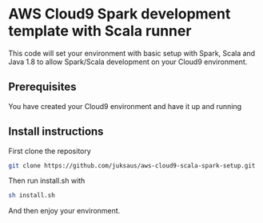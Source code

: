 # AWS Cloud9 Spark development template with Scala runner
This code will set your environment with basic setup with Spark, Scala and Java 1.8 to allow Spark/Scala development on your Cloud9 environment.

## Prerequisites
You have created your Cloud9 environment and have it up and running

## Install instructions
First clone the repository
```bash
git clone https://github.com/juksaus/aws-cloud9-scala-spark-setup.git
```
Then run install.sh with

```bash
sh install.sh
```
And then enjoy your environment.
